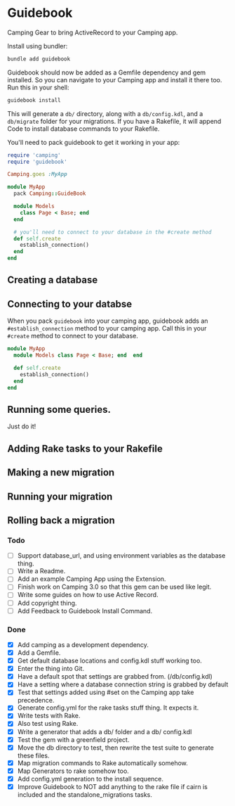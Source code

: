 # Guidebook

Camping Gear to bring ActiveRecord to your Camping app.

Install using bundler:
```bash
bundle add guidebook
```

Guidebook should now be added as a Gemfile dependency and gem installed. So you can navigate to your Camping app and install it there too. Run this in your shell:
```bash
guidebook install
```

This will generate a `db/` directory, along with a `db/config.kdl`, and a `db/migrate` folder for your migrations. If you have a Rakefile, it will append Code to install database commands to your Rakefile.

You'll need to pack guidebook to get it working in your app:

```ruby
require 'camping'
require 'guidebook'

Camping.goes :MyApp

module MyApp
  pack Camping::GuideBook

  module Models
    class Page < Base; end
  end

  # you'll need to connect to your database in the #create method
  def self.create
    establish_connection()
  end
end
```

## Creating a database

## Connecting to your databse
When you pack `guidebook` into your camping app, guidebook adds an `#establish_connection` method to your camping app. Call this in your `#create` method to connect to your database.

```ruby
module MyApp
  module Models class Page < Base; end  end

  def self.create
    establish_connection()
  end
end
```

## Running some queries.

Just do it!

## Adding Rake tasks to your Rakefile

## Making a new migration

## Running your migration

## Rolling back a migration

### Todo
- [ ] Support database_url, and using environment variables as the database thing.
- [ ] Write a Readme.
- [ ] Add an example Camping App using the Extension.
- [ ] Finish work on Camping 3.0 so that this gem can be used like legit.
- [ ] Write some guides on how to use Active Record.
- [ ] Add copyright thing.
- [ ] Add Feedback to Guidebook Install Command.

### Done
- [x] Add camping as a development dependency.
- [x] Add a Gemfile.
- [x] Get default database locations and config.kdl stuff working too.
- [x] Enter the thing into Git.
- [x] Have a default spot that settings are grabbed from. (/db/config.kdl)
- [x] Have a setting where a database connection string is grabbed by default
- [x] Test that settings added using #set on the Camping app take precedence.
- [x] Generate config.yml for the rake tasks stuff thing. It expects it.
- [x] Write tests with Rake.
- [x] Also test using Rake.
- [x] Write a generator that adds a db/ folder and a db/ config.kdl
- [x] Test the gem with a greenfield project.
- [x] Move the db directory to test, then rewrite the test suite to generate these files.
- [x] Map migration commands to Rake automatically somehow.
- [x] Map Generators to rake somehow too.
- [x] Add config.yml generation to the install sequence.
- [x] Improve Guidebook to NOT add anything to the rake file if cairn is included and the standalone_migrations tasks.
